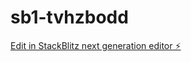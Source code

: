 # sb1-tvhzbodd

[Edit in StackBlitz next generation editor ⚡️](https://stackblitz.com/~/github.com/sacwebsoftwares/sb1-tvhzbodd)